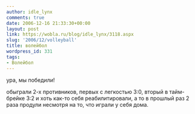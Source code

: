 ```yaml
---
author: idle_lynx
comments: true
date: 2006-12-16 21:33:30+00:00
layout: post
link: https://wobla.ru/blog/idle_lynx/3118.aspx
slug: '2006/12/volleyball'
title: волейбол
wordpress_id: 331
tags:
- Волейбол
---
```


ура, мы победили!

обыграли 2-х противников, первых с легкостью 3:0, вторый в тайм-брейке 3:2 и хоть как-то себя реабилитировали, а то в прошлый раз 2 раза продули несмотря на то, что играли у себя дома.
